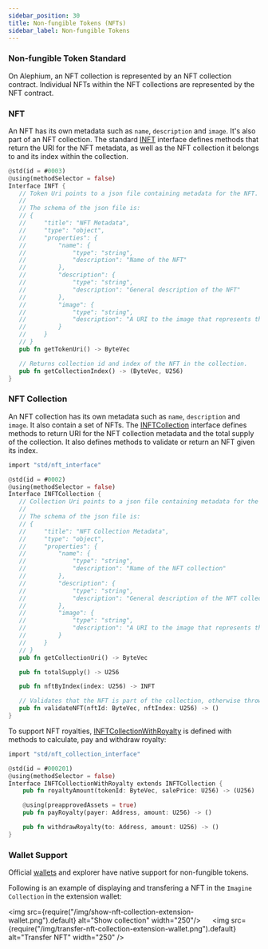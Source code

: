 ```yaml
---
sidebar_position: 30
title: Non-fungible Tokens (NFTs)
sidebar_label: Non-fungible Tokens
---
```


### Non-fungible Token Standard

On Alephium, an NFT collection is represented by an NFT collection
contract. Individual NFTs within the NFT collections are represented
by the NFT contract.

### NFT

An NFT has its own metadata such as `name`, `description` and
`image`. It's also part of an NFT collection. The standard
[INFT](https://github.com/alephium/alephium-web3/blob/master/packages/web3/std/nft_interface.ral)
interface defines methods that return the URI for the NFT metadata, as
well as the NFT collection it belongs to and its index within the
collection.

```rust
@std(id = #0003)
@using(methodSelector = false)
Interface INFT {
   // Token Uri points to a json file containing metadata for the NFT.
   //
   // The schema of the json file is:
   // {
   //     "title": "NFT Metadata",
   //     "type": "object",
   //     "properties": {
   //         "name": {
   //             "type": "string",
   //             "description": "Name of the NFT"
   //         },
   //         "description": {
   //             "type": "string",
   //             "description": "General description of the NFT"
   //         },
   //         "image": {
   //             "type": "string",
   //             "description": "A URI to the image that represents the NFT"
   //         }
   //     }
   // }
   pub fn getTokenUri() -> ByteVec

   // Returns collection id and index of the NFT in the collection.
   pub fn getCollectionIndex() -> (ByteVec, U256)
}
```

### NFT Collection

An NFT collection has its own metadata such as `name`, `description`
and `image`. It also contain a set of NFTs. The
[INFTCollection](https://github.com/alephium/alephium-web3/blob/master/packages/web3/std/nft_collection_interface.ral)
interface defines methods to return URI for the NFT collection
metadata and the total supply of the collection. It also defines
methods to validate or return an NFT given its index.

```rust
import "std/nft_interface"

@std(id = #0002)
@using(methodSelector = false)
Interface INFTCollection {
   // Collection Uri points to a json file containing metadata for the NFT collection.
   //
   // The schema of the json file is:
   // {
   //     "title": "NFT Collection Metadata",
   //     "type": "object",
   //     "properties": {
   //         "name": {
   //             "type": "string",
   //             "description": "Name of the NFT collection"
   //         },
   //         "description": {
   //             "type": "string",
   //             "description": "General description of the NFT collection"
   //         },
   //         "image": {
   //             "type": "string",
   //             "description": "A URI to the image that represents the NFT collection"
   //         }
   //     }
   // }
   pub fn getCollectionUri() -> ByteVec

   pub fn totalSupply() -> U256

   pub fn nftByIndex(index: U256) -> INFT

   // Validates that the NFT is part of the collection, otherwise throws exception.
   pub fn validateNFT(nftId: ByteVec, nftIndex: U256) -> ()
}
```

To support NFT royalties,
[INFTCollectionWithRoyalty](https://github.com/alephium/alephium-web3/blob/master/packages/web3/std/nft_collection_with_royalty_interface.ral)
is defined with methods to calculate, pay and withdraw royalty:

```rust
import "std/nft_collection_interface"

@std(id = #000201)
@using(methodSelector = false)
Interface INFTCollectionWithRoyalty extends INFTCollection {
    pub fn royaltyAmount(tokenId: ByteVec, salePrice: U256) -> (U256)

    @using(preapprovedAssets = true)
    pub fn payRoyalty(payer: Address, amount: U256) -> ()

    pub fn withdrawRoyalty(to: Address, amount: U256) -> ()
}
```

### Wallet Support

Official [wallets](/wallet) and explorer have native support for
non-fungible tokens.

Following is an example of displaying and transfering a NFT in the
`Imagine Collection` in the extension wallet:

<img
src={require("/img/show-nft-collection-extension-wallet.png").default} alt="Show collection" width="250"/>
&nbsp;&nbsp;&nbsp;&nbsp;
<img src={require("/img/transfer-nft-collection-extension-wallet.png").default} alt="Transfer NFT" width="250" />

